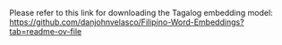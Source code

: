 Please refer to this link for downloading the Tagalog embedding model: https://github.com/danjohnvelasco/Filipino-Word-Embeddings?tab=readme-ov-file 
